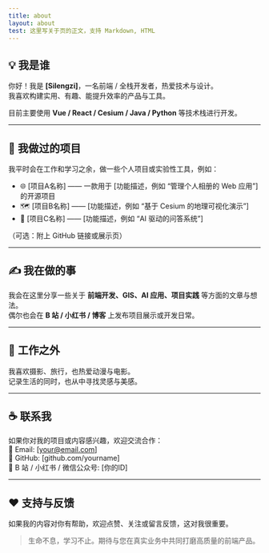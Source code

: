 ```yaml
---
title: about
layout: about
test: 这里写关于页的正文，支持 Markdown, HTML
---
```



## 💡 我是谁
你好！我是 **[Silengzi]**，一名前端 / 全栈开发者，热爱技术与设计。  
我喜欢构建实用、有趣、能提升效率的产品与工具。

目前主要使用 **Vue / React / Cesium / Java / Python** 等技术栈进行开发。

---

## 🧩 我做过的项目
我平时会在工作和学习之余，做一些个人项目或实验性工具，例如：

- 🌐 [项目A名称] —— 一款用于 [功能描述，例如 “管理个人相册的 Web 应用”] 的开源项目  
- 🗺️ [项目B名称] —— [功能描述，例如 “基于 Cesium 的地理可视化演示”]  
- 🧠 [项目C名称] —— [功能描述，例如 “AI 驱动的问答系统”]

（可选：附上 GitHub 链接或展示页）

---

## ✍️ 我在做的事
我会在这里分享一些关于 **前端开发、GIS、AI 应用、项目实践** 等方面的文章与想法。  
偶尔也会在 **B 站 / 小红书 / 博客** 上发布项目展示或开发日常。

---

## 🎨 工作之外
我喜欢摄影、旅行，也热爱动漫与电影。  
记录生活的同时，也从中寻找灵感与美感。

---

## ☕ 联系我
如果你对我的项目或内容感兴趣，欢迎交流合作：  
📧 Email: [your@email.com]  
🐙 GitHub: [github.com/yourname]  
💬 B 站 / 小红书 / 微信公众号: [你的ID]

---

## ❤️ 支持与反馈
如果我的内容对你有帮助，欢迎点赞、关注或留言反馈，这对我很重要。

> 生命不息，学习不止。期待与您在真实业务中共同打磨高质量的前端产品。
